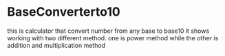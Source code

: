 # BaseConverterto10
this is calculator that convert number from any base to base10
it shows working with two different method. one is power method while the other is addition and multiplication method
